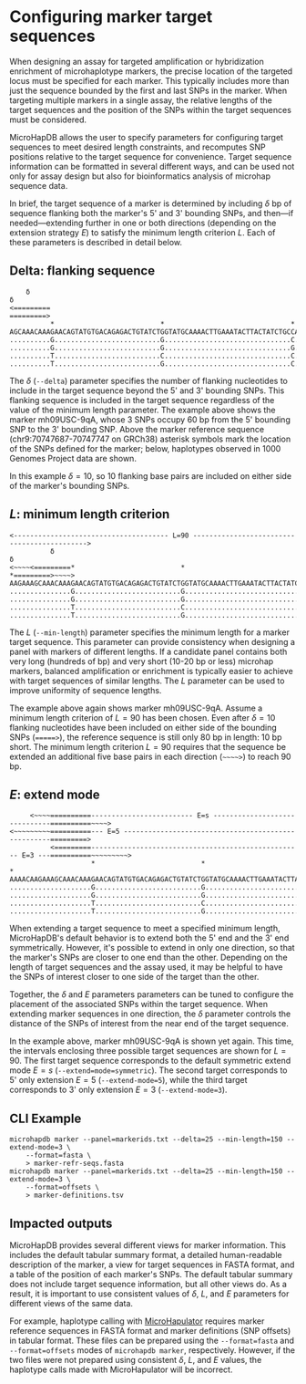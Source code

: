 # Configuring marker target sequences

When designing an assay for targeted amplification or hybridization enrichment of microhaplotype markers, the precise location of the targeted locus must be specified for each marker.
This typically includes more than just the sequence bounded by the first and last SNPs in the marker.
When targeting multiple markers in a single assay, the relative lengths of the target sequences and the position of the SNPs within the target sequences must be considered.

MicroHapDB allows the user to specify parameters for configuring target sequences to meet desired length constraints, and recomputes SNP positions relative to the target sequence for convenience.
Target sequence information can be formatted in several different ways, and can be used not only for assay design but also for bioinformatics analysis of microhap sequence data.

In brief, the target sequence of a marker is determined by including $\delta$ bp of sequence flanking both the marker's 5' and 3' bounding SNPs, and then—if needed—extending further in one or both directions (depending on the extension strategy $E$) to satisfy the minimum length criterion $L$.
Each of these parameters is described in detail below.


## Delta: flanking sequence

```text
    δ                                                                     δ
<=========                                                            =========>
          *                          *                               *
AGCAAACAAAGAACAGTATGTGACAGAGACTGTATCTGGTATGCAAAACTTGAAATACTTACTATCTGCCACTTTACAGA
..........G..........................G...............................C..........
..........G..........................G...............................G..........
..........T..........................C...............................C..........
..........T..........................G...............................C..........
```

The $\delta$ (`--delta`) parameter specifies the number of flanking nucleotides to include in the target sequence beyond the 5' and 3' bounding SNPs.
This flanking sequence is included in the target sequence regardless of the value of the minimum length parameter.
The example above shows the marker mh09USC-9qA, whose 3 SNPs occupy 60 bp from the 5' bounding SNP to the 3' bounding SNP.
Above the marker reference sequence (chr9:70747687-70747747 on GRCh38) asterisk symbols mark the location of the SNPs defined for the marker; below, haplotypes observed in 1000 Genomes Project data are shown.

In this example $\delta=10$, so 10 flanking base pairs are included on either side of the marker's bounding SNPs.


## *L*: minimum length criterion

```text
<-------------------------------------- L=90 -------------------------------------------->
          δ                                                                   δ
<~~~~<=========*                          *                               *=========>~~~~>
AAGAAAGCAAACAAAGAACAGTATGTGACAGAGACTGTATCTGGTATGCAAAACTTGAAATACTTACTATCTGCCACTTTACAGAAAAGT
...............G..........................G...............................C...............
...............G..........................G...............................G...............
...............T..........................C...............................C...............
...............T..........................G...............................C...............
```

The $L$ (`--min-length`) parameter specifies the minimum length for a marker target sequence.
This parameter can provide consistency when designing a panel with markers of different lengths.
If a candidate panel contains both very long (hundreds of bp) and very short (10-20 bp or less) microhap markers, balanced amplification or enrichment is typically easier to achieve with target sequences of similar lengths.
The $L$ parameter can be used to improve uniformity of sequence lengths.

The example above again shows marker mh09USC-9qA.
Assume a minimum length criterion of $L=90$ has been chosen.
Even after $\delta=10$ flanking nucleotides have been included on either side of the bounding SNPs (`=====>`), the reference sequence is still only 80 bp in length: 10 bp short.
The minimum length criterion $L=90$ requires that the sequence be extended an additional five base pairs in each direction (`~~~~>`) to reach 90 bp.


## *E*: extend mode

```text
     <~~~~==========------------------------- E=s ------------------------------==========~~~~>
<~~~~~~~~~==========--- E=5 ----------------------------------------------------=========>
          <=========---------------------------------------------------- E=3 ---==========~~~~~~~~~>
                    *                          *                               *
AAAACAAGAAAGCAAACAAAGAACAGTATGTGACAGAGACTGTATCTGGTATGCAAAACTTGAAATACTTACTATCTGCCACTTTACAGAAAAGTTTGCC
....................G..........................G...............................C....................
....................G..........................G...............................G....................
....................T..........................C...............................C....................
....................T..........................G...............................C....................
```

When extending a target sequence to meet a specified minimum length, MicroHapDB's default behavior is to extend both the 5' end and the 3' end symmetrically.
However, it's possible to extend in only one direction, so that the marker's SNPs are closer to one end than the other.
Depending on the length of target sequences and the assay used, it may be helpful to have the SNPs of interest closer to one side of the target than the other.

Together, the $\delta$ and $E$ parameters parameters can be tuned to configure the placement of the associated SNPs within the target sequence.
When extending marker sequences in one direction, the $\delta$ parameter controls the distance of the SNPs of interest from the near end of the target sequence.

In the example above, marker mh09USC-9qA is shown yet again.
This time, the intervals enclosing three possible target sequences are shown for $L=90$.
The first target sequence corresponds to the default symmetric extend mode $E=s$ (`--extend=mode=symmetric`).
The second target corresponds to 5' only extension $E=5$ (`--extend-mode=5`), while the third target corresponds to 3' only extension $E=3$ (`--extend-mode=3`).

## CLI Example

```
microhapdb marker --panel=markerids.txt --delta=25 --min-length=150 --extend-mode=3 \
    --format=fasta \
    > marker-refr-seqs.fasta
microhapdb marker --panel=markerids.txt --delta=25 --min-length=150 --extend-mode=3 \
    --format=offsets \
    > marker-definitions.tsv
```


## Impacted outputs

MicroHapDB provides several different views for marker information.
This includes the default tabular summary format, a detailed human-readable description of the marker, a view for target sequences in FASTA format, and a table of the position of each marker's SNPs.
The default tabular summary does not include target sequence information, but all other views do.
As a result, it is important to use consistent values of $\delta$, $L$, and $E$ parameters for different views of the same data.

For example, haplotype calling with [MicroHapulator](https://microhapulator.readthedocs.io) requires marker reference sequences in FASTA format and marker definitions (SNP offsets) in tabular format.
These files can be prepared using the `--format=fasta` and `--format=offsets` modes of `microhapdb marker`, respectively.
However, if the two files were not prepared using consistent $\delta$, $L$, and $E$ values, the haplotype calls made with MicroHapulator will be incorrect.
